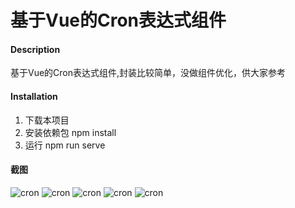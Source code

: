 # 基于Vue的Cron表达式组件

#### Description
基于Vue的Cron表达式组件,封装比较简单，没做组件优化，供大家参考


#### Installation

1. 下载本项目
2. 安装依赖包
  npm install
3. 运行
  npm run serve

#### 截图

![cron](assets/cron1.png)
![cron](assets/cron2.png)
![cron](assets/cron3.png)
![cron](assets/cron4.png)
![cron](assets/cron5.png)
